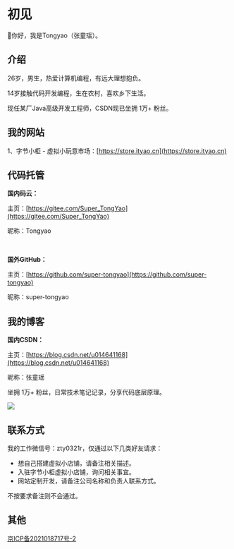 # 初见
🐻你好，我是Tongyao（张童瑶）。



## 介绍

26岁，男生，热爱计算机编程，有远大理想抱负。

14岁接触代码开发编程，生在农村，喜欢乡下生活。

现任某厂Java高级开发工程师，CSDN现已坐拥 1万+ 粉丝。


## 我的网站

1、字节小柜 - 虚拟小玩意市场：[https://store.ityao.cn](https://store.ityao.cn)



## 代码托管

**国内码云：**

主页：[https://gitee.com/Super_TongYao](https://gitee.com/Super_TongYao)

昵称：Tongyao

<br>

**国外GitHub：**

主页：[https://github.com/super-tongyao](https://github.com/super-tongyao)

昵称：super-tongyao


## 我的博客

**国内CSDN：**

主页：[https://blog.csdn.net/u014641168](https://blog.csdn.net/u014641168)

昵称：张童瑶

坐拥 1万+ 粉丝，日常技术笔记记录，分享代码底层原理。

![](https://img-blog.csdnimg.cn/cc2b4f5fad3041f292ce19dc606c96d4.png)

## 联系方式

我的工作微信号：zty0321r，仅通过以下几类好友请求：

- 想自己搭建虚拟小店铺，请备注相关描述。
- 入驻字节小柜虚拟小店铺，询问相关事宜。
- 网站定制开发，请备注公司名称和负责人联系方式。

不按要求备注则不会通过。

## 其他

[京ICP备2021018717号-2](https://beian.miit.gov.cn/)

